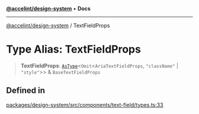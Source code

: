[**@accelint/design-system**](../README.md) • **Docs**

***

[@accelint/design-system](../README.md) / TextFieldProps

# Type Alias: TextFieldProps

> **TextFieldProps**: [`AsType`](AsType.md)\<`Omit`\<`AriaTextFieldProps`, `"className"` \| `"style"`\>\> & `BaseTextFieldProps`

## Defined in

[packages/design-system/src/components/text-field/types.ts:33](https://github.com/gohypergiant/standard-toolkit/blob/258694cea8ed8bbd956b3cf5da47c2c9debcf127/packages/design-system/src/components/text-field/types.ts#L33)
